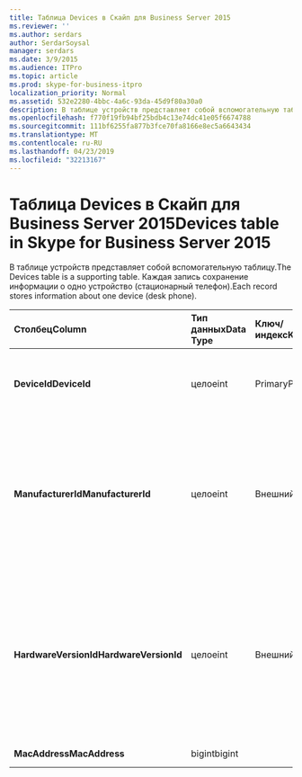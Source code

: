 ```yaml
---
title: Таблица Devices в Скайп для Business Server 2015
ms.reviewer: ''
ms.author: serdars
author: SerdarSoysal
manager: serdars
ms.date: 3/9/2015
ms.audience: ITPro
ms.topic: article
ms.prod: skype-for-business-itpro
localization_priority: Normal
ms.assetid: 532e2280-4bbc-4a6c-93da-45d9f80a30a0
description: В таблице устройств представляет собой вспомогательную таблицу. Каждая запись сохранение информации о одно устройство (стационарный телефон).
ms.openlocfilehash: f770f19fb94bf25bdb4c13e74dc41e05f6674788
ms.sourcegitcommit: 111bf6255fa877b3fce70fa8166e8ec5a6643434
ms.translationtype: MT
ms.contentlocale: ru-RU
ms.lasthandoff: 04/23/2019
ms.locfileid: "32213167"
---
```

# <a name="devices-table-in-skype-for-business-server-2015"></a><span data-ttu-id="4b2b3-104">Таблица Devices в Скайп для Business Server 2015</span><span class="sxs-lookup"><span data-stu-id="4b2b3-104">Devices table in Skype for Business Server 2015</span></span>
 
<span data-ttu-id="4b2b3-105">В таблице устройств представляет собой вспомогательную таблицу.</span><span class="sxs-lookup"><span data-stu-id="4b2b3-105">The Devices table is a supporting table.</span></span> <span data-ttu-id="4b2b3-106">Каждая запись сохранение информации о одно устройство (стационарный телефон).</span><span class="sxs-lookup"><span data-stu-id="4b2b3-106">Each record stores information about one device (desk phone).</span></span>
  
|<span data-ttu-id="4b2b3-107">**Столбец**</span><span class="sxs-lookup"><span data-stu-id="4b2b3-107">**Column**</span></span>|<span data-ttu-id="4b2b3-108">**Тип данных**</span><span class="sxs-lookup"><span data-stu-id="4b2b3-108">**Data Type**</span></span>|<span data-ttu-id="4b2b3-109">**Ключ/индекс**</span><span class="sxs-lookup"><span data-stu-id="4b2b3-109">**Key/Index**</span></span>|<span data-ttu-id="4b2b3-110">**Сведения**</span><span class="sxs-lookup"><span data-stu-id="4b2b3-110">**Details**</span></span>|
|:-----|:-----|:-----|:-----|
|<span data-ttu-id="4b2b3-111">**DeviceId**</span><span class="sxs-lookup"><span data-stu-id="4b2b3-111">**DeviceId**</span></span> <br/> |<span data-ttu-id="4b2b3-112">целое</span><span class="sxs-lookup"><span data-stu-id="4b2b3-112">int</span></span>  <br/> |<span data-ttu-id="4b2b3-113">Primary</span><span class="sxs-lookup"><span data-stu-id="4b2b3-113">Primary</span></span>  <br/> |<span data-ttu-id="4b2b3-114">Уникальный номер, идентифицирующий версию оборудования.</span><span class="sxs-lookup"><span data-stu-id="4b2b3-114">Unique number identifying this hardware version.</span></span>  <br/> |
|<span data-ttu-id="4b2b3-115">**ManufacturerId**</span><span class="sxs-lookup"><span data-stu-id="4b2b3-115">**ManufacturerId**</span></span> <br/> |<span data-ttu-id="4b2b3-116">целое</span><span class="sxs-lookup"><span data-stu-id="4b2b3-116">int</span></span>  <br/> |<span data-ttu-id="4b2b3-117">Внешний</span><span class="sxs-lookup"><span data-stu-id="4b2b3-117">Foreign</span></span>  <br/> |<span data-ttu-id="4b2b3-118">Производитель это устройство.</span><span class="sxs-lookup"><span data-stu-id="4b2b3-118">Manufacturer of this device.</span></span> <span data-ttu-id="4b2b3-119">В разделе [Таблица Manufacturers в Скайп для Business Server 2015](manufacturers.md) для получения дополнительных сведений.</span><span class="sxs-lookup"><span data-stu-id="4b2b3-119">See the [Manufacturers table in Skype for Business Server 2015](manufacturers.md) for more information.</span></span> <br/> |
|<span data-ttu-id="4b2b3-120">**HardwareVersionId**</span><span class="sxs-lookup"><span data-stu-id="4b2b3-120">**HardwareVersionId**</span></span> <br/> |<span data-ttu-id="4b2b3-121">целое</span><span class="sxs-lookup"><span data-stu-id="4b2b3-121">int</span></span>  <br/> |<span data-ttu-id="4b2b3-122">Внешний</span><span class="sxs-lookup"><span data-stu-id="4b2b3-122">Foreign</span></span>  <br/> |<span data-ttu-id="4b2b3-123">Версия оборудования это устройство.</span><span class="sxs-lookup"><span data-stu-id="4b2b3-123">Hardware version of this device.</span></span> <span data-ttu-id="4b2b3-124">[Таблица hardwareversions в Скайп для Business Server 2015](hardwareversions.md) для получения дополнительных сведений см.</span><span class="sxs-lookup"><span data-stu-id="4b2b3-124">See the [HardwareVersions table in Skype for Business Server 2015](hardwareversions.md) for more information.</span></span> <br/> |
|<span data-ttu-id="4b2b3-125">**MacAddress**</span><span class="sxs-lookup"><span data-stu-id="4b2b3-125">**MacAddress**</span></span> <br/> |<span data-ttu-id="4b2b3-126">bigint</span><span class="sxs-lookup"><span data-stu-id="4b2b3-126">bigint</span></span>  <br/> ||<span data-ttu-id="4b2b3-127">MAC-адрес</span><span class="sxs-lookup"><span data-stu-id="4b2b3-127">MAC Address</span></span>  <br/> |
   


